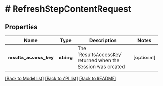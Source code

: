 # # RefreshStepContentRequest

## Properties

Name | Type | Description | Notes
------------ | ------------- | ------------- | -------------
**results_access_key** | **string** | The &#x60;ResultsAccessKey&#x60; returned when the Session was created | [optional]

[[Back to Model list]](../../README.md#models) [[Back to API list]](../../README.md#endpoints) [[Back to README]](../../README.md)

